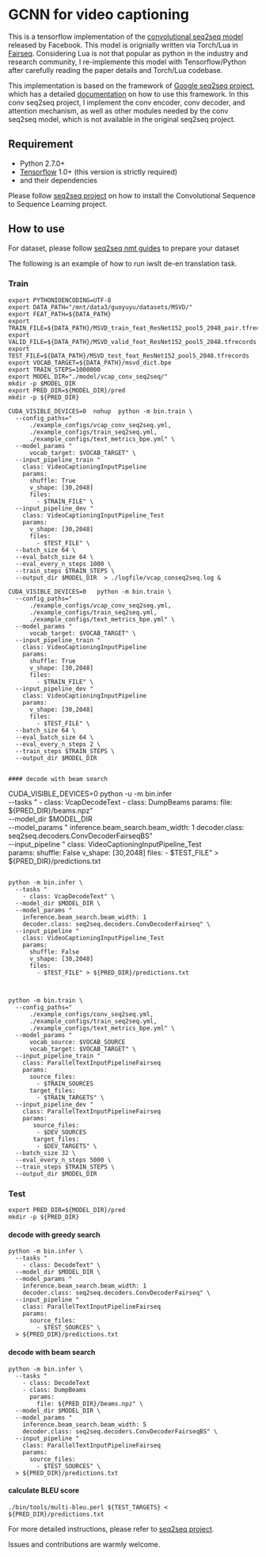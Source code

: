 # GCNN for video captioning

This is a tensorflow implementation of the [convolutional seq2seq model](https://arxiv.org/abs/1705.03122) released by Facebook. This model is orignially written via Torch/Lua in [Fairseq](https://github.com/facebookresearch/fairseq). Considering Lua is not that popular as python in the industry and research community, I re-implemente this model with Tensorflow/Python after carefully reading the paper details and Torch/Lua codebase.     

This implementation is based on the framework of [Google seq2seq project](https://github.com/google/seq2seq), which has a detailed [documentation](https://google.github.io/seq2seq/) on how to use this framework. In this conv seq2seq project, I implement the conv encoder, conv decoder, and attention mechanism, as well as other modules needed by the conv seq2seq model, which is not available in the original seq2seq project. 


## Requirement

- Python 2.7.0+
- [Tensorflow](https://github.com/tensorflow/tensorflow) 1.0+ (this version is strictly required)
- and their dependencies

Please follow [seq2seq project](https://google.github.io/seq2seq/) on how to install the Convolutional Sequence to Sequence Learning project. 
## How to use
For dataset, please follow [seq2seq nmt guides](https://google.github.io/seq2seq/nmt/) to prepare your dataset

The following is an example of how to run iwslt de-en translation task.
### Train
```
export PYTHONIOENCODING=UTF-8
export DATA_PATH="/mnt/data3/guoyuyu/datasets/MSVD/"
export FEAT_PATH=${DATA_PATH}
export TRAIN_FILE=${DATA_PATH}/MSVD_train_feat_ResNet152_pool5_2048_pair.tfrecords
export VALID_FILE=${DATA_PATH}/MSVD_valid_feat_ResNet152_pool5_2048.tfrecords
export TEST_FILE=${DATA_PATH}/MSVD_test_feat_ResNet152_pool5_2048.tfrecords
export VOCAB_TARGET=${DATA_PATH}/msvd_dict.bpe
export TRAIN_STEPS=1000000
export MODEL_DIR="./model/vcap_conv_seq2seq/"
mkdir -p $MODEL_DIR
export PRED_DIR=${MODEL_DIR}/pred
mkdir -p ${PRED_DIR}

CUDA_VISIBLE_DEVICES=0  nohup  python -m bin.train \
  --config_paths="
      ./example_configs/vcap_conv_seq2seq.yml,
      ./example_configs/train_seq2seq.yml,
      ./example_configs/text_metrics_bpe.yml" \
  --model_params "
      vocab_target: $VOCAB_TARGET" \
  --input_pipeline_train "
    class: VideoCaptioningInputPipeline
    params:
      shuffle: True
      v_shape: [30,2048]
      files:
        - $TRAIN_FILE" \
  --input_pipeline_dev "
    class: VideoCaptioningInputPipeline_Test
    params:
      v_shape: [30,2048]
      files:
        - $TEST_FILE" \
  --batch_size 64 \
  --eval_batch_size 64 \
  --eval_every_n_steps 1000 \
  --train_steps $TRAIN_STEPS \
  --output_dir $MODEL_DIR  > ./logfile/vcap_conseq2seq.log &

CUDA_VISIBLE_DEVICES=0   python -m bin.train \
  --config_paths="
      ./example_configs/vcap_conv_seq2seq.yml,
      ./example_configs/train_seq2seq.yml,
      ./example_configs/text_metrics_bpe.yml" \
  --model_params "
      vocab_target: $VOCAB_TARGET" \
  --input_pipeline_train "
    class: VideoCaptioningInputPipeline
    params:
      shuffle: True
      v_shape: [30,2048]
      files:
        - $TRAIN_FILE" \
  --input_pipeline_dev "
    class: VideoCaptioningInputPipeline
    params:
      v_shape: [30,2048]
      files:
        - $TEST_FILE" \
  --batch_size 64 \
  --eval_batch_size 64 \
  --eval_every_n_steps 2 \
  --train_steps $TRAIN_STEPS \
  --output_dir $MODEL_DIR
  
  
#### decode with beam search
```
CUDA_VISIBLE_DEVICES=0 python -u -m bin.infer \
  --tasks "
    - class: VcapDecodeText
    - class: DumpBeams
      params:
        file: ${PRED_DIR}/beams.npz" \
  --model_dir $MODEL_DIR \
  --model_params "
    inference.beam_search.beam_width: 1 
    decoder.class: seq2seq.decoders.ConvDecoderFairseqBS" \
  --input_pipeline "
    class: VideoCaptioningInputPipeline_Test   
    params:
      shuffle: False
      v_shape: [30,2048]
      files:
        - $TEST_FILE" > ${PRED_DIR}/predictions.txt
```

python -m bin.infer \
  --tasks "
    - class: VcapDecodeText" \
  --model_dir $MODEL_DIR \
  --model_params "
    inference.beam_search.beam_width: 1 
    decoder.class: seq2seq.decoders.ConvDecoderFairseq" \
  --input_pipeline "
    class: VideoCaptioningInputPipeline_Test
    params:
      shuffle: False
      v_shape: [30,2048]
      files:
        - $TEST_FILE" > ${PRED_DIR}/predictions.txt



python -m bin.train \
  --config_paths="
      ./example_configs/conv_seq2seq.yml,
      ./example_configs/train_seq2seq.yml,
      ./example_configs/text_metrics_bpe.yml" \
  --model_params "
      vocab_source: $VOCAB_SOURCE
      vocab_target: $VOCAB_TARGET" \
  --input_pipeline_train "
    class: ParallelTextInputPipelineFairseq
    params:
      source_files:
        - $TRAIN_SOURCES
      target_files:
        - $TRAIN_TARGETS" \
  --input_pipeline_dev "
    class: ParallelTextInputPipelineFairseq
    params:
       source_files:
        - $DEV_SOURCES
       target_files:
        - $DEV_TARGETS" \
  --batch_size 32 \
  --eval_every_n_steps 5000 \
  --train_steps $TRAIN_STEPS \
  --output_dir $MODEL_DIR

```

### Test

```
export PRED_DIR=${MODEL_DIR}/pred
mkdir -p ${PRED_DIR}
```

#### decode with greedy search
```
python -m bin.infer \
  --tasks "
    - class: DecodeText" \
  --model_dir $MODEL_DIR \
  --model_params "
    inference.beam_search.beam_width: 1 
    decoder.class: seq2seq.decoders.ConvDecoderFairseq" \
  --input_pipeline "
    class: ParallelTextInputPipelineFairseq
    params:
      source_files:
        - $TEST_SOURCES" \
  > ${PRED_DIR}/predictions.txt

```

#### decode with beam search
```
python -m bin.infer \
  --tasks "
    - class: DecodeText
    - class: DumpBeams
      params:
        file: ${PRED_DIR}/beams.npz" \
  --model_dir $MODEL_DIR \
  --model_params "
    inference.beam_search.beam_width: 5 
    decoder.class: seq2seq.decoders.ConvDecoderFairseqBS" \
  --input_pipeline "
    class: ParallelTextInputPipelineFairseq
    params:
      source_files:
        - $TEST_SOURCES" \
  > ${PRED_DIR}/predictions.txt
```

#### calculate BLEU score
```
./bin/tools/multi-bleu.perl ${TEST_TARGETS} < ${PRED_DIR}/predictions.txt
```


For more detailed instructions, please refer to [seq2seq project](https://google.github.io/seq2seq/).


Issues and contributions are warmly welcome.  


